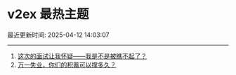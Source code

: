 # v2ex 最热主题

最近更新时间: 2025-04-12 14:03:07

--- 
1. [这次的面试让我怀疑——我是不是被瞧不起了？](https://www.v2ex.com/t/1124897) 
2. [万一失业，你们的积蓄可以撑多久？](https://www.v2ex.com/t/1124907) 
